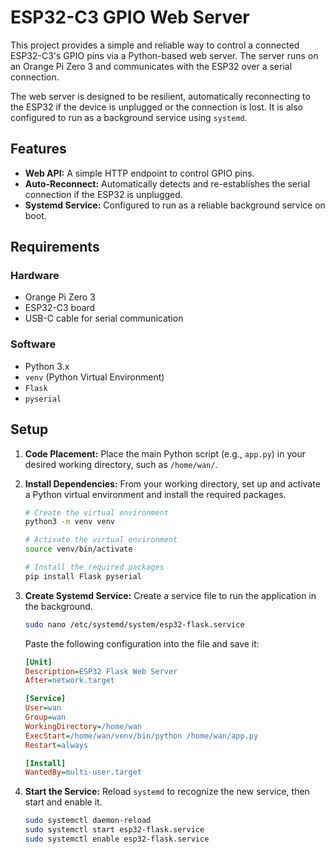 # ESP32-C3 GPIO Web Server

This project provides a simple and reliable way to control a connected ESP32-C3's GPIO pins via a Python-based web server. The server runs on an Orange Pi Zero 3 and communicates with the ESP32 over a serial connection.

The web server is designed to be resilient, automatically reconnecting to the ESP32 if the device is unplugged or the connection is lost. It is also configured to run as a background service using `systemd`.

## Features

* **Web API:** A simple HTTP endpoint to control GPIO pins.
* **Auto-Reconnect:** Automatically detects and re-establishes the serial connection if the ESP32 is unplugged.
* **Systemd Service:** Configured to run as a reliable background service on boot.

## Requirements

### Hardware
* Orange Pi Zero 3
* ESP32-C3 board
* USB-C cable for serial communication

### Software
* Python 3.x
* `venv` (Python Virtual Environment)
* `Flask`
* `pyserial`

## Setup

1.  **Code Placement:** Place the main Python script (e.g., `app.py`) in your desired working directory, such as `/home/wan/`.

2.  **Install Dependencies:** From your working directory, set up and activate a Python virtual environment and install the required packages.

    ```bash
    # Create the virtual environment
    python3 -m venv venv

    # Activate the virtual environment
    source venv/bin/activate

    # Install the required packages
    pip install Flask pyserial
    ```

3.  **Create Systemd Service:** Create a service file to run the application in the background.

    ```bash
    sudo nano /etc/systemd/system/esp32-flask.service
    ```

    Paste the following configuration into the file and save it:

    ```ini
    [Unit]
    Description=ESP32 Flask Web Server
    After=network.target

    [Service]
    User=wan
    Group=wan
    WorkingDirectory=/home/wan
    ExecStart=/home/wan/venv/bin/python /home/wan/app.py
    Restart=always

    [Install]
    WantedBy=multi-user.target
    ```

4.  **Start the Service:** Reload `systemd` to recognize the new service, then start and enable it.

    ```bash
    sudo systemctl daemon-reload
    sudo systemctl start esp32-flask.service
    sudo systemctl enable esp32-flask.service
    ```
